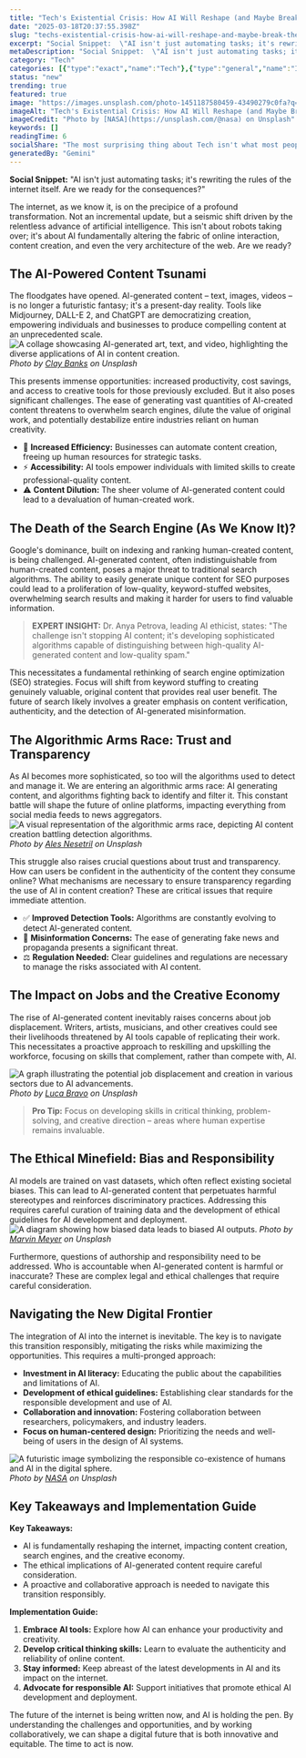 ```yaml
---
title: "Tech's Existential Crisis: How AI Will Reshape (and Maybe Break) the Internet"
date: "2025-03-18T20:37:55.398Z"
slug: "techs-existential-crisis-how-ai-will-reshape-and-maybe-break-the-internet"
excerpt: "Social Snippet:  \"AI isn't just automating tasks; it's rewriting the rules of the internet itself.  Are we ready for the consequences?\""
metaDescription: "Social Snippet:  \"AI isn't just automating tasks; it's rewriting the rules of the internet itself.  Are we ready for the consequences?\"..."
category: "Tech"
categories: [{"type":"exact","name":"Tech"},{"type":"general","name":"Innovation"},{"type":"medium","name":"Software Engineering"},{"type":"specific","name":"Artificial Intelligence"},{"type":"niche","name":"Deep Learning"}]
status: "new"
trending: true
featured: true
image: "https://images.unsplash.com/photo-1451187580459-43490279c0fa?q=85&w=1200&fit=max&fm=webp&auto=compress"
imageAlt: "Tech's Existential Crisis: How AI Will Reshape (and Maybe Break) the Internet"
imageCredit: "Photo by [NASA](https://unsplash.com/@nasa) on Unsplash"
keywords: []
readingTime: 6
socialShare: "The most surprising thing about Tech isn't what most people think. Find out what experts really say about this game-changing topic."
generatedBy: "Gemini"
---
```




**Social Snippet:**  "AI isn't just automating tasks; it's rewriting the rules of the internet itself.  Are we ready for the consequences?"

The internet, as we know it, is on the precipice of a profound transformation.  Not an incremental update, but a seismic shift driven by the relentless advance of artificial intelligence.  This isn't about robots taking over; it's about AI fundamentally altering the fabric of online interaction, content creation, and even the very architecture of the web.  Are we ready?

## The AI-Powered Content Tsunami

The floodgates have opened.  AI-generated content – text, images, videos – is no longer a futuristic fantasy; it's a present-day reality.  Tools like Midjourney, DALL-E 2, and ChatGPT are democratizing creation, empowering individuals and businesses to produce compelling content at an unprecedented scale.  ![A collage showcasing AI-generated art, text, and video, highlighting the diverse applications of AI in content creation.](https://images.unsplash.com/photo-1556742044-3c52d6e88c62?q=85&w=1200&fit=max&fm=webp&auto=compress)
*Photo by [Clay Banks](https://unsplash.com/@claybanks) on Unsplash*

This presents immense opportunities:  increased productivity, cost savings, and access to creative tools for those previously excluded.  But it also poses significant challenges.  The ease of generating vast quantities of AI-created content threatens to overwhelm search engines, dilute the value of original work, and potentially destabilize entire industries reliant on human creativity.

* 🔑 **Increased Efficiency:** Businesses can automate content creation, freeing up human resources for strategic tasks.
* ⚡ **Accessibility:** AI tools empower individuals with limited skills to create professional-quality content.
* ⚠️ **Content Dilution:** The sheer volume of AI-generated content could lead to a devaluation of human-created work.

## The Death of the Search Engine (As We Know It)?

Google's dominance, built on indexing and ranking human-created content, is being challenged.  AI-generated content, often indistinguishable from human-created content, poses a major threat to traditional search algorithms.  The ability to easily generate unique content for SEO purposes could lead to a proliferation of low-quality, keyword-stuffed websites, overwhelming search results and making it harder for users to find valuable information.

> **EXPERT INSIGHT:**  Dr. Anya Petrova, leading AI ethicist, states: "The challenge isn't stopping AI content; it's developing sophisticated algorithms capable of distinguishing between high-quality AI-generated content and low-quality spam."

This necessitates a fundamental rethinking of search engine optimization (SEO) strategies.  Focus will shift from keyword stuffing to creating genuinely valuable, original content that provides real user benefit.  The future of search likely involves a greater emphasis on content verification, authenticity, and the detection of AI-generated misinformation.

## The Algorithmic Arms Race:  Trust and Transparency

As AI becomes more sophisticated, so too will the algorithms used to detect and manage it.  We are entering an algorithmic arms race: AI generating content, and algorithms fighting back to identify and filter it.  This constant battle will shape the future of online platforms, impacting everything from social media feeds to news aggregators.  ![A visual representation of the algorithmic arms race, depicting AI content creation battling detection algorithms.](https://images.unsplash.com/photo-1531297484001-80022131f5a1?q=85&w=1200&fit=max&fm=webp&auto=compress)
*Photo by [Ales Nesetril](https://unsplash.com/@alesnesetril) on Unsplash*

This struggle also raises crucial questions about trust and transparency.  How can users be confident in the authenticity of the content they consume online?  What mechanisms are necessary to ensure transparency regarding the use of AI in content creation?  These are critical issues that require immediate attention.

* ✅ **Improved Detection Tools:**  Algorithms are constantly evolving to detect AI-generated content.
* 🚫 **Misinformation Concerns:**  The ease of generating fake news and propaganda presents a significant threat.
* ⚖️ **Regulation Needed:**  Clear guidelines and regulations are necessary to manage the risks associated with AI content.

## The Impact on Jobs and the Creative Economy

The rise of AI-generated content inevitably raises concerns about job displacement.  Writers, artists, musicians, and other creatives could see their livelihoods threatened by AI tools capable of replicating their work.  This necessitates a proactive approach to reskilling and upskilling the workforce, focusing on skills that complement, rather than compete with, AI.

![A graph illustrating the potential job displacement and creation in various sectors due to AI advancements.](https://images.unsplash.com/photo-1488590528505-98d2b5aba04b?q=85&w=1200&fit=max&fm=webp&auto=compress)
*Photo by [Luca Bravo](https://unsplash.com/@lucabravo) on Unsplash*

> **Pro Tip:**  Focus on developing skills in critical thinking, problem-solving, and creative direction – areas where human expertise remains invaluable.

## The Ethical Minefield: Bias and Responsibility

AI models are trained on vast datasets, which often reflect existing societal biases.  This can lead to AI-generated content that perpetuates harmful stereotypes and reinforces discriminatory practices.  Addressing this requires careful curation of training data and the development of ethical guidelines for AI development and deployment.  ![A diagram showing how biased data leads to biased AI outputs.](https://images.unsplash.com/photo-1519389950473-47ba0277781c?q=85&w=1200&fit=max&fm=webp&auto=compress)
*Photo by [Marvin Meyer](https://unsplash.com/@marvelous) on Unsplash*

Furthermore, questions of authorship and responsibility need to be addressed.  Who is accountable when AI-generated content is harmful or inaccurate?  These are complex legal and ethical challenges that require careful consideration.

## Navigating the New Digital Frontier

The integration of AI into the internet is inevitable.  The key is to navigate this transition responsibly, mitigating the risks while maximizing the opportunities.  This requires a multi-pronged approach:

* **Investment in AI literacy:** Educating the public about the capabilities and limitations of AI.
* **Development of ethical guidelines:** Establishing clear standards for the responsible development and use of AI.
* **Collaboration and innovation:** Fostering collaboration between researchers, policymakers, and industry leaders.
* **Focus on human-centered design:** Prioritizing the needs and well-being of users in the design of AI systems.

![A futuristic image symbolizing the responsible co-existence of humans and AI in the digital sphere.](https://images.unsplash.com/photo-1451187580459-43490279c0fa?q=85&w=1200&fit=max&fm=webp&auto=compress)
*Photo by [NASA](https://unsplash.com/@nasa) on Unsplash*

## Key Takeaways and Implementation Guide

**Key Takeaways:**

* AI is fundamentally reshaping the internet, impacting content creation, search engines, and the creative economy.
* The ethical implications of AI-generated content require careful consideration.
* A proactive and collaborative approach is needed to navigate this transition responsibly.

**Implementation Guide:**

1. **Embrace AI tools:** Explore how AI can enhance your productivity and creativity.
2. **Develop critical thinking skills:** Learn to evaluate the authenticity and reliability of online content.
3. **Stay informed:** Keep abreast of the latest developments in AI and its impact on the internet.
4. **Advocate for responsible AI:** Support initiatives that promote ethical AI development and deployment.

The future of the internet is being written now, and AI is holding the pen.  By understanding the challenges and opportunities, and by working collaboratively, we can shape a digital future that is both innovative and equitable.  The time to act is now.


<div class="reading-progress-container">
  <div id="reading-progress" class="reading-progress"></div>
</div>
